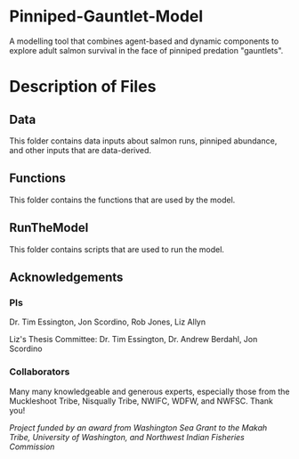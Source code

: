 # Pinniped-Gauntlet-Model
A modelling tool that combines agent-based and dynamic components to explore adult salmon survival in the face of pinniped predation "gauntlets".

# Description of Files

## Data
This folder contains data inputs about salmon runs, pinniped abundance, and other inputs that are data-derived. 

## Functions
This folder contains the functions that are used by the model.

## RunTheModel
This folder contains scripts that are used to run the model. 

## Acknowledgements
### PIs
Dr. Tim Essington, Jon Scordino, Rob Jones, Liz Allyn

Liz's Thesis Committee: Dr. Tim Essington, Dr. Andrew Berdahl, Jon Scordino
### Collaborators
Many many knowledgeable and generous experts, especially those from the Muckleshoot Tribe, Nisqually Tribe, NWIFC, WDFW, and NWFSC. Thank you!

*Project funded by an award from Washington Sea Grant to the Makah Tribe, University of Washington, and Northwest Indian Fisheries Commission*
